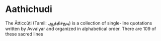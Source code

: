 # Aathichudi
The Ātticcūṭi (Tamil: ஆத்திச்சூடி) is a collection of single-line quotations written by Avvaiyar and organized in alphabetical order. There are 109 of these sacred lines 
